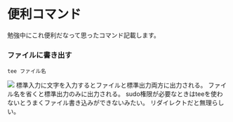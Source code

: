 # 便利コマンド
勉強中にこれ便利だなって思ったコマンド記載します。

### ファイルに書き出す
```
tee ファイル名
```
![](2022-01-06-01-10-19.png)
標準入力に文字を入力するとファイルと標準出力両方に出力される。
ファイル名を省くと標準出力のみに出力される。
sudo権限が必要なときはteeを使わないとうまくファイル書き込みができないみたい。
リダイレクトだと無理らしい。
